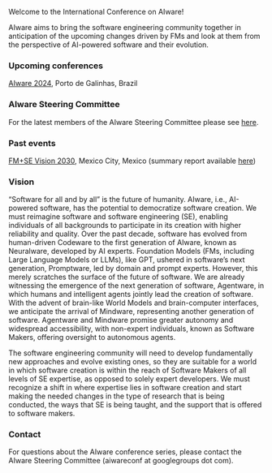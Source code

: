 Welcome to the International Conference on AIware!

AIware aims to bring the software engineering community together in anticipation of the upcoming changes driven by FMs and look at them from the perspective of AI-powered software and their evolution.

### Upcoming conferences

[AIware 2024](https://2024.aiwareconf.org), Porto de Galinhas, Brazil <br />

### AIware Steering Committee

For the latest members of the AIware Steering Committee please see [here](https://2024.aiwareconf.org/committee/aiware-2024-steering-committee).

### Past events

[FM+SE Vision 2030](https://fmse.io/), Mexico City, Mexico (summary report available [here](https://sail.cs.queensu.ca/data/pdfs/2024_FMSE_Vision_2030_Summary_Report__Challenges_and_Opportunities_in_the_Road_Ahead.pdf)) <br />

### Vision

“Software for all and by all” is the future of humanity. AIware, i.e., AI-powered software, has the potential to democratize software creation. We must reimagine software and software engineering (SE), enabling individuals of all backgrounds to participate in its creation with higher reliability and quality. Over the past decade, software has evolved from human-driven Codeware to the first generation of AIware, known as Neuralware, developed by AI experts. Foundation Models (FMs, including Large Language Models or LLMs), like GPT, ushered in software’s next generation, Promptware, led by domain and prompt experts. However, this merely scratches the surface of the future of software. We are already witnessing the emergence of the next generation of software, Agentware, in which humans and intelligent agents jointly lead the creation of software. With the advent of brain-like World Models and brain-computer interfaces, we anticipate the arrival of Mindware, representing another generation of software. Agentware and Mindware promise greater autonomy and widespread accessibility, with non-expert individuals, known as Software Makers, offering oversight to autonomous agents.

The software engineering community will need to develop fundamentally new approaches and evolve existing ones, so they are suitable for a world in which software creation is within the reach of Software Makers of all levels of SE expertise, as opposed to solely expert developers. We must recognize a shift in where expertise lies in software creation and start making the needed changes in the type of research that is being conducted, the ways that SE is being taught, and the support that is offered to software makers.

### Contact
For questions about the AIware conference series, please contact the AIware Steering Committee (aiwareconf at googlegroups dot com).
